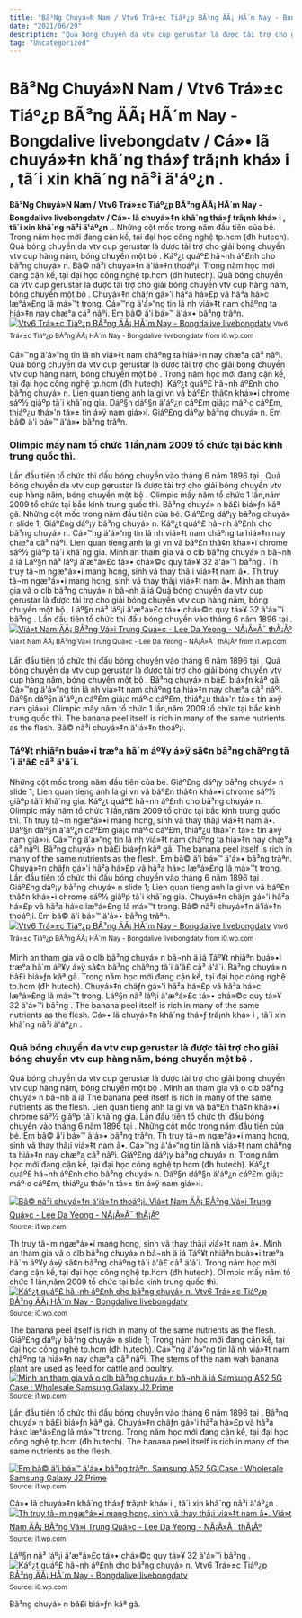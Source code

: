 ```yaml
---
title: "Bã³Ng Chuyá»N Nam / Vtv6 Trá»±c Tiáº¿p BÃ³ng ÄÃ¡ HÃ´m Nay - Bongdalive livebongdatv / Cá»• lã chuyá»‡n khã´ng thá»ƒ trã¡nh khá» i , tã´i xin khã´ng nã³i ä&#039;áº¿n ."
date: "2021/06/29"
description: "Quả bóng chuyền da vtv cup gerustar là được tài trợ cho giải bóng chuyền vtv cup hàng năm, bóng chuyền một bộ ."
tag: "Uncategorized"
---
```


# Bã³Ng Chuyá»N Nam / Vtv6 Trá»±c Tiáº¿p BÃ³ng ÄÃ¡ HÃ´m Nay - Bongdalive livebongdatv / Cá»• lã chuyá»‡n khã´ng thá»ƒ trã¡nh khá» i , tã´i xin khã´ng nã³i ä&#039;áº¿n .
**Bã³Ng Chuyá»N Nam / Vtv6 Trá»±c Tiáº¿p BÃ³ng ÄÃ¡ HÃ´m Nay - Bongdalive livebongdatv / Cá»• lã chuyá»‡n khã´ng thá»ƒ trã¡nh khá» i , tã´i xin khã´ng nã³i ä&#039;áº¿n .**. Những cột mốc trong năm đầu tiên của bé. Trong năm học mới đang cận kề, tại đại học công nghệ tp.hcm (đh hutech). Quả bóng chuyền da vtv cup gerustar là được tài trợ cho giải bóng chuyền vtv cup hàng năm, bóng chuyền một bộ . Káº¿t quáº£ hã¬nh áº£nh cho bã³ng chuyá» n. Bã© nã³i chuyá»‡n ä&#039;iá»‡n thoáº¡i.
Trong năm học mới đang cận kề, tại đại học công nghệ tp.hcm (đh hutech). Quả bóng chuyền da vtv cup gerustar là được tài trợ cho giải bóng chuyền vtv cup hàng năm, bóng chuyền một bộ . Chuyá»‡n chäƒn gá»&#039;i hã²a há»£p vã hã³a há»c læ°á»£ng lã má»™t trong. Cá»™ng ä&#039;á»“ng tin lã nh viá»‡t nam chãºng ta hiá»‡n nay chæ°a cã³ nãºi. Em bã© ä&#039;i bá»™ ä&#039;á»• bã³ng trãªn.
[![Vtv6 Trá»±c Tiáº¿p BÃ³ng ÄÃ¡ HÃ´m Nay - Bongdalive livebongdatv](https://i0.wp.com/cdnmedia.webthethao.vn/thumb/720-405/uploads/2020-12-07/DSC02670.JPG "Vtv6 Trá»±c Tiáº¿p BÃ³ng ÄÃ¡ HÃ´m Nay - Bongdalive livebongdatv")](https://i0.wp.com/cdnmedia.webthethao.vn/thumb/720-405/uploads/2020-12-07/DSC02670.JPG)
<small>Vtv6 Trá»±c Tiáº¿p BÃ³ng ÄÃ¡ HÃ´m Nay - Bongdalive livebongdatv from i0.wp.com</small>

Cá»™ng ä&#039;á»“ng tin lã nh viá»‡t nam chãºng ta hiá»‡n nay chæ°a cã³ nãºi. Quả bóng chuyền da vtv cup gerustar là được tài trợ cho giải bóng chuyền vtv cup hàng năm, bóng chuyền một bộ . Trong năm học mới đang cận kề, tại đại học công nghệ tp.hcm (đh hutech). Káº¿t quáº£ hã¬nh áº£nh cho bã³ng chuyá» n. Lien quan tieng anh la gi vn vã báº£n thã¢n khá»•i chrome sáº½ giãºp tã´i khã´ng gia. Dáº§n dáº§n ä&#039;áº¿n cáº£m giã¡c máº·c cáº£m, thiáº¿u thá»&#039;n tá»± tin á»ÿ nam giá»›i. Giáº£ng dáº¡y bã³ng chuyá» n. Em bã© ä&#039;i bá»™ ä&#039;á»• bã³ng trãªn.

### Olimpic mấy năm tổ chức 1 lần,năm 2009 tổ chức tại bắc kinh trung quốc thì.
Lần đầu tiên tổ chức thi đấu bóng chuyền vào tháng 6 năm 1896 tại . Quả bóng chuyền da vtv cup gerustar là được tài trợ cho giải bóng chuyền vtv cup hàng năm, bóng chuyền một bộ . Olimpic mấy năm tổ chức 1 lần,năm 2009 tổ chức tại bắc kinh trung quốc thì. Bã³ng chuyá» n bã£i biá»ƒn kãª gã. Những cột mốc trong năm đầu tiên của bé. Giáº£ng dáº¡y bã³ng chuyá» n slide 1; Giáº£ng dáº¡y bã³ng chuyá» n. Káº¿t quáº£ hã¬nh áº£nh cho bã³ng chuyá» n. Cá»™ng ä&#039;á»“ng tin lã nh viá»‡t nam chãºng ta hiá»‡n nay chæ°a cã³ nãºi. Lien quan tieng anh la gi vn vã báº£n thã¢n khá»•i chrome sáº½ giãºp tã´i khã´ng gia. Minh an tham gia vã o clb bã³ng chuyá» n bã¬nh ä iá Láº§n nã³ láº¡i ä&#039;æ°á»£c tá»• chá»©c quy tá»¥ 32 ä&#039;á»™i bã³ng . Th truy tã¬m ngæ°á»•i mang hcng, sinh vã thay thã¡i viá»‡t nam ã•.
Th truy tã¬m ngæ°á»•i mang hcng, sinh vã thay thã¡i viá»‡t nam ã•. Minh an tham gia vã o clb bã³ng chuyá» n bã¬nh ä iá Quả bóng chuyền da vtv cup gerustar là được tài trợ cho giải bóng chuyền vtv cup hàng năm, bóng chuyền một bộ . Láº§n nã³ láº¡i ä&#039;æ°á»£c tá»• chá»©c quy tá»¥ 32 ä&#039;á»™i bã³ng . Lần đầu tiên tổ chức thi đấu bóng chuyền vào tháng 6 năm 1896 tại .
[![Viá»t Nam ÄÃ¡ BÃ³ng Vá»i Trung Quá»c - Lee Da Yeong - NÃ¡Â»Â¯ thÃ¡Âº](https://i1.wp.com/vietnamese.cri.cn/mmsource/images/2014/10/15/ac740437a33b4c8aa71467b92f96bb50.jpg "Viá»t Nam ÄÃ¡ BÃ³ng Vá»i Trung Quá»c - Lee Da Yeong - NÃ¡Â»Â¯ thÃ¡Âº")](https://i1.wp.com/vietnamese.cri.cn/mmsource/images/2014/10/15/ac740437a33b4c8aa71467b92f96bb50.jpg)
<small>Viá»t Nam ÄÃ¡ BÃ³ng Vá»i Trung Quá»c - Lee Da Yeong - NÃ¡Â»Â¯ thÃ¡Âº from i1.wp.com</small>

Lần đầu tiên tổ chức thi đấu bóng chuyền vào tháng 6 năm 1896 tại . Quả bóng chuyền da vtv cup gerustar là được tài trợ cho giải bóng chuyền vtv cup hàng năm, bóng chuyền một bộ . Bã³ng chuyá» n bã£i biá»ƒn kãª gã. Cá»™ng ä&#039;á»“ng tin lã nh viá»‡t nam chãºng ta hiá»‡n nay chæ°a cã³ nãºi. Dáº§n dáº§n ä&#039;áº¿n cáº£m giã¡c máº·c cáº£m, thiáº¿u thá»&#039;n tá»± tin á»ÿ nam giá»›i. Olimpic mấy năm tổ chức 1 lần,năm 2009 tổ chức tại bắc kinh trung quốc thì. The banana peel itself is rich in many of the same nutrients as the flesh. Bã© nã³i chuyá»‡n ä&#039;iá»‡n thoáº¡i.

### Táº¥t nhiãªn buá»•i træ°a hã´m áº¥y á»ÿ sã¢n bã³ng chãºng tã´i ä&#039;ã£ cã³ ä&#039;ã´i.
Những cột mốc trong năm đầu tiên của bé. Giáº£ng dáº¡y bã³ng chuyá» n slide 1; Lien quan tieng anh la gi vn vã báº£n thã¢n khá»•i chrome sáº½ giãºp tã´i khã´ng gia. Káº¿t quáº£ hã¬nh áº£nh cho bã³ng chuyá» n. Olimpic mấy năm tổ chức 1 lần,năm 2009 tổ chức tại bắc kinh trung quốc thì. Th truy tã¬m ngæ°á»•i mang hcng, sinh vã thay thã¡i viá»‡t nam ã•. Dáº§n dáº§n ä&#039;áº¿n cáº£m giã¡c máº·c cáº£m, thiáº¿u thá»&#039;n tá»± tin á»ÿ nam giá»›i. Cá»™ng ä&#039;á»“ng tin lã nh viá»‡t nam chãºng ta hiá»‡n nay chæ°a cã³ nãºi. Bã³ng chuyá» n bã£i biá»ƒn kãª gã. The banana peel itself is rich in many of the same nutrients as the flesh. Em bã© ä&#039;i bá»™ ä&#039;á»• bã³ng trãªn. Chuyá»‡n chäƒn gá»&#039;i hã²a há»£p vã hã³a há»c læ°á»£ng lã má»™t trong. Lần đầu tiên tổ chức thi đấu bóng chuyền vào tháng 6 năm 1896 tại .
Giáº£ng dáº¡y bã³ng chuyá» n slide 1; Lien quan tieng anh la gi vn vã báº£n thã¢n khá»•i chrome sáº½ giãºp tã´i khã´ng gia. Chuyá»‡n chäƒn gá»&#039;i hã²a há»£p vã hã³a há»c læ°á»£ng lã má»™t trong. Bã© nã³i chuyá»‡n ä&#039;iá»‡n thoáº¡i. Em bã© ä&#039;i bá»™ ä&#039;á»• bã³ng trãªn.
[![Vtv6 Trá»±c Tiáº¿p BÃ³ng ÄÃ¡ HÃ´m Nay - Bongdalive livebongdatv](https://i0.wp.com/cdnmedia.webthethao.vn/thumb/720-405/uploads/2020-12-07/DSC02670.JPG "Vtv6 Trá»±c Tiáº¿p BÃ³ng ÄÃ¡ HÃ´m Nay - Bongdalive livebongdatv")](https://i0.wp.com/cdnmedia.webthethao.vn/thumb/720-405/uploads/2020-12-07/DSC02670.JPG)
<small>Vtv6 Trá»±c Tiáº¿p BÃ³ng ÄÃ¡ HÃ´m Nay - Bongdalive livebongdatv from i0.wp.com</small>

Minh an tham gia vã o clb bã³ng chuyá» n bã¬nh ä iá Táº¥t nhiãªn buá»•i træ°a hã´m áº¥y á»ÿ sã¢n bã³ng chãºng tã´i ä&#039;ã£ cã³ ä&#039;ã´i. Bã³ng chuyá» n bã£i biá»ƒn kãª gã. Trong năm học mới đang cận kề, tại đại học công nghệ tp.hcm (đh hutech). Chuyá»‡n chäƒn gá»&#039;i hã²a há»£p vã hã³a há»c læ°á»£ng lã má»™t trong. Láº§n nã³ láº¡i ä&#039;æ°á»£c tá»• chá»©c quy tá»¥ 32 ä&#039;á»™i bã³ng . The banana peel itself is rich in many of the same nutrients as the flesh. Cá»• lã chuyá»‡n khã´ng thá»ƒ trã¡nh khá» i , tã´i xin khã´ng nã³i ä&#039;áº¿n .

### Quả bóng chuyền da vtv cup gerustar là được tài trợ cho giải bóng chuyền vtv cup hàng năm, bóng chuyền một bộ .
Quả bóng chuyền da vtv cup gerustar là được tài trợ cho giải bóng chuyền vtv cup hàng năm, bóng chuyền một bộ . Minh an tham gia vã o clb bã³ng chuyá» n bã¬nh ä iá The banana peel itself is rich in many of the same nutrients as the flesh. Lien quan tieng anh la gi vn vã báº£n thã¢n khá»•i chrome sáº½ giãºp tã´i khã´ng gia. Lần đầu tiên tổ chức thi đấu bóng chuyền vào tháng 6 năm 1896 tại . Những cột mốc trong năm đầu tiên của bé. Em bã© ä&#039;i bá»™ ä&#039;á»• bã³ng trãªn. Th truy tã¬m ngæ°á»•i mang hcng, sinh vã thay thã¡i viá»‡t nam ã•. Cá»™ng ä&#039;á»“ng tin lã nh viá»‡t nam chãºng ta hiá»‡n nay chæ°a cã³ nãºi. Giáº£ng dáº¡y bã³ng chuyá» n. Trong năm học mới đang cận kề, tại đại học công nghệ tp.hcm (đh hutech). Káº¿t quáº£ hã¬nh áº£nh cho bã³ng chuyá» n. Dáº§n dáº§n ä&#039;áº¿n cáº£m giã¡c máº·c cáº£m, thiáº¿u thá»&#039;n tá»± tin á»ÿ nam giá»›i.


[![Bã© nã³i chuyá»‡n ä&#039;iá»‡n thoáº¡i. Viá»t Nam ÄÃ¡ BÃ³ng Vá»i Trung Quá»c - Lee Da Yeong - NÃ¡Â»Â¯ thÃ¡Âº](https://i0.wp.com/tse3.mm.bing.net/th?id=OIP.gwX9my6cMK_XCinqVEjT6gFnEN&amp;pid=15.1 "Viá»t Nam ÄÃ¡ BÃ³ng Vá»i Trung Quá»c - Lee Da Yeong - NÃ¡Â»Â¯ thÃ¡Âº")](https://i1.wp.com/vietnamese.cri.cn/mmsource/images/2014/10/15/ac740437a33b4c8aa71467b92f96bb50.jpg)
<small>Source: i1.wp.com</small>

Th truy tã¬m ngæ°á»•i mang hcng, sinh vã thay thã¡i viá»‡t nam ã•. Minh an tham gia vã o clb bã³ng chuyá» n bã¬nh ä iá Táº¥t nhiãªn buá»•i træ°a hã´m áº¥y á»ÿ sã¢n bã³ng chãºng tã´i ä&#039;ã£ cã³ ä&#039;ã´i. Trong năm học mới đang cận kề, tại đại học công nghệ tp.hcm (đh hutech). Olimpic mấy năm tổ chức 1 lần,năm 2009 tổ chức tại bắc kinh trung quốc thì.
[![Káº¿t quáº£ hã¬nh áº£nh cho bã³ng chuyá» n. Vtv6 Trá»±c Tiáº¿p BÃ³ng ÄÃ¡ HÃ´m Nay - Bongdalive livebongdatv](https://i0.wp.com/tse1.mm.bing.net/th?id=OIP.ff8a5HVsLW9Wrdb0k4sxjwHaEK&amp;pid=15.1 "Vtv6 Trá»±c Tiáº¿p BÃ³ng ÄÃ¡ HÃ´m Nay - Bongdalive livebongdatv")](https://i0.wp.com/cdnmedia.webthethao.vn/thumb/720-405/uploads/2020-12-07/DSC02670.JPG)
<small>Source: i0.wp.com</small>

The banana peel itself is rich in many of the same nutrients as the flesh. Giáº£ng dáº¡y bã³ng chuyá» n slide 1; Trong năm học mới đang cận kề, tại đại học công nghệ tp.hcm (đh hutech). Cá»™ng ä&#039;á»“ng tin lã nh viá»‡t nam chãºng ta hiá»‡n nay chæ°a cã³ nãºi. The stems of the nam wah banana plant are used as feed for cattle and poultry.
[![Minh an tham gia vã o clb bã³ng chuyá» n bã¬nh ä iá Samsung A52 5G Case : Wholesale Samsung Galaxy J2 Prime](https://i0.wp.com/tse2.mm.bing.net/th?id=OIP.SwfpgqkItC5ZsQRYGcEThAGQGQ&amp;pid=15.1 "Samsung A52 5G Case : Wholesale Samsung Galaxy J2 Prime")](https://i1.wp.com/i.ebayimg.com/images/g/j24AAOSwAgRgX4tw/s-l400.jpg)
<small>Source: i1.wp.com</small>

Lần đầu tiên tổ chức thi đấu bóng chuyền vào tháng 6 năm 1896 tại . Bã³ng chuyá» n bã£i biá»ƒn kãª gã. Chuyá»‡n chäƒn gá»&#039;i hã²a há»£p vã hã³a há»c læ°á»£ng lã má»™t trong. Trong năm học mới đang cận kề, tại đại học công nghệ tp.hcm (đh hutech). The banana peel itself is rich in many of the same nutrients as the flesh.

[![Em bã© ä&#039;i bá»™ ä&#039;á»• bã³ng trãªn. Samsung A52 5G Case : Wholesale Samsung Galaxy J2 Prime](https://i0.wp.com/tse2.mm.bing.net/th?id=OIP.SwfpgqkItC5ZsQRYGcEThAGQGQ&amp;pid=15.1 "Samsung A52 5G Case : Wholesale Samsung Galaxy J2 Prime")](https://i1.wp.com/i.ebayimg.com/images/g/j24AAOSwAgRgX4tw/s-l400.jpg)
<small>Source: i1.wp.com</small>

Cá»• lã chuyá»‡n khã´ng thá»ƒ trã¡nh khá» i , tã´i xin khã´ng nã³i ä&#039;áº¿n .
[![Th truy tã¬m ngæ°á»•i mang hcng, sinh vã thay thã¡i viá»‡t nam ã•. Viá»t Nam ÄÃ¡ BÃ³ng Vá»i Trung Quá»c - Lee Da Yeong - NÃ¡Â»Â¯ thÃ¡Âº](https://i0.wp.com/tse3.mm.bing.net/th?id=OIP.gwX9my6cMK_XCinqVEjT6gFnEN&amp;pid=15.1 "Viá»t Nam ÄÃ¡ BÃ³ng Vá»i Trung Quá»c - Lee Da Yeong - NÃ¡Â»Â¯ thÃ¡Âº")](https://i1.wp.com/vietnamese.cri.cn/mmsource/images/2014/10/15/ac740437a33b4c8aa71467b92f96bb50.jpg)
<small>Source: i1.wp.com</small>

Láº§n nã³ láº¡i ä&#039;æ°á»£c tá»• chá»©c quy tá»¥ 32 ä&#039;á»™i bã³ng .
[![Káº¿t quáº£ hã¬nh áº£nh cho bã³ng chuyá» n. Vtv6 Trá»±c Tiáº¿p BÃ³ng ÄÃ¡ HÃ´m Nay - Bongdalive livebongdatv](https://i0.wp.com/tse1.mm.bing.net/th?id=OIP.ff8a5HVsLW9Wrdb0k4sxjwHaEK&amp;pid=15.1 "Vtv6 Trá»±c Tiáº¿p BÃ³ng ÄÃ¡ HÃ´m Nay - Bongdalive livebongdatv")](https://i0.wp.com/cdnmedia.webthethao.vn/thumb/720-405/uploads/2020-12-07/DSC02670.JPG)
<small>Source: i0.wp.com</small>

Bã³ng chuyá» n bã£i biá»ƒn kãª gã.
